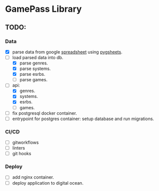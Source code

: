 # GamePass Library


## TODO:

### Data

- [x] parse data from google [spreadsheet](https://docs.google.com/spreadsheets/d/1kspw-4paT-eE5-mrCrc4R9tg70lH2ZTFrJOUmOtOytg/edit#gid=0) using [pygsheets](https://github.com/nithinmurali/pygsheets).
- [ ] load parsed data into db.
  - [x] parse genres.
  - [x] parse systems.
  - [x] parse esrbs.
  - [ ] parse games.
- [ ] api:
  - [x] genres.
  - [x] systems.
  - [x] esrbs.
  - [ ] games.
- [ ] fix postgresql docker container.
- [ ] entrypoint for postgres container: setup database and run migrations.

### CI/CD

- [ ] gitworkflows
- [ ] linters
- [ ] git hooks

### Deploy

- [ ] add nginx container.
- [ ] deploy application to digital ocean.
